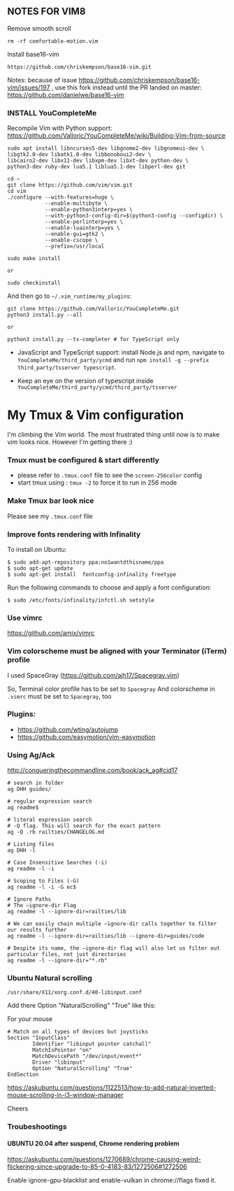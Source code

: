 ## NOTES FOR VIM8

Remove smooth scroll
```
rm -rf comfortable-motion.vim
```

Install base16-vim
```
https://github.com/chriskempson/base16-vim.git
```

Notes: 
because of issue https://github.com/chriskempson/base16-vim/issues/197 , 
use this fork instead until the PR landed on master: https://github.com/danielwe/base16-vim

### INSTALL YouCompleteMe

Recompile Vim with Python support: https://github.com/Valloric/YouCompleteMe/wiki/Building-Vim-from-source

```
sudo apt install libncurses5-dev libgnome2-dev libgnomeui-dev \
libgtk2.0-dev libatk1.0-dev libbonoboui2-dev \
libcairo2-dev libx11-dev libxpm-dev libxt-dev python-dev \
python3-dev ruby-dev lua5.1 liblua5.1-dev libperl-dev git
```

```
cd ~
git clone https://github.com/vim/vim.git
cd vim
./configure --with-features=huge \
            --enable-multibyte \
            --enable-python3interp=yes \
            --with-python3-config-dir=$(python3-config --configdir) \
            --enable-perlinterp=yes \
            --enable-luainterp=yes \
            --enable-gui=gtk2 \
            --enable-cscope \
            --prefix=/usr/local

sudo make install

or 

sudo checkinstall 
```

And then go to `~/.vim_runtime/my_plugins`:

```
git clone https://github.com/Valloric/YouCompleteMe.git
python3 install.py --all

or 

python3 install.py --ts-completer # for TypeScript only
```

- JavaScript and TypeScript support: install Node.js and npm, navigate to `YouCompleteMe/third_party/ycmd` and run `npm install -g --prefix third_party/tsserver typescript`.

- Keep an eye on the version of typescript inside `YouCompleteMe/third_party/ycmd/third_party/tsserver`



# My Tmux & Vim configuration

I'm climbing the Vim world. The most frustrated thing until now is to make vim looks nice. However I'm getting there :)

### Tmux must be configured & start differently
- please refer to `.tmux.conf` file to see the `screen-256color` config
- start tmux using : `tmux -2` to force it to run in 256 mode

### Make Tmux bar look nice
Please see my `.tmux.conf` file

### Improve fonts rendering with Infinality
To install on Ubuntu:
```
$ sudo add-apt-repository ppa:no1wantdthisname/ppa
$ sudo apt-get update
$ sudo apt-get install  fontconfig-infinality freetype
```
Run the following commands to choose and apply a font configuration:
```
$ sudo /etc/fonts/infinality/infctl.sh setstyle
```

### Use vimrc
https://github.com/amix/vimrc

### Vim colorscheme must be aligned with your Terminator (iTerm) profile

I used SpaceGray (https://github.com/ajh17/Spacegray.vim)

So, Terminal color profile has to be set to `Spacegray`
And colorscheme in `.vimrc` must be set to `Spacegray`, too

### Plugins:

- https://github.com/wting/autojump
- https://github.com/easymotion/vim-easymotion

### Using Ag/Ack
http://conqueringthecommandline.com/book/ack_ag#cid17

```
# search in folder
ag DHH guides/

# regular expression search
ag readme$

# literal expression search
# -Q flag. This will search for the exact pattern
ag -Q .rb railties/CHANGELOG.md
 
# Listing files
ag DHH -l

# Case Insensitive Searches (-i)
ag readme -l -i

# Scoping to Files (-G)
ag readme -l -i -G ec$

# Ignore Paths
# The –ignore-dir Flag
ag readme -l --ignore-dir=railties/lib

# We can easily chain multiple –ignore-dir calls together to filter our results further
ag readme -l --ignore-dir=railties/lib --ignore-dir=guides/code

# Despite its name, the –ignore-dir flag will also let us filter out particular files, not just directories
ag readme -l --ignore-dir="*.rb"
```

### Ubuntu Natural scrolling

`/usr/share/X11/xorg.conf.d/40-libinput.conf`

Add there Option "NaturalScrolling" "True" like this:

For your mouse

```
# Match on all types of devices but joysticks
Section "InputClass"
        Identifier "libinput pointer catchall"
        MatchIsPointer "on"
        MatchDevicePath "/dev/input/event*"
        Driver "libinput"
        Option "NaturalScrolling" "True"
EndSection
```

https://askubuntu.com/questions/1122513/how-to-add-natural-inverted-mouse-scrolling-in-i3-window-manager

Cheers


### Troubeshootings

#### UBUNTU 20.04 after suspend, Chrome rendering problem

https://askubuntu.com/questions/1270689/chrome-causing-weird-flickering-since-upgrade-to-85-0-4183-83/1272506#1272506

Enable ignore-gpu-blacklist and enable-vulkan in chrome://flags fixed it.

